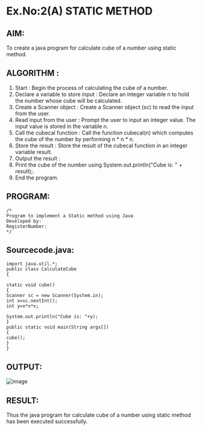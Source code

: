 # Ex.No:2(A)  STATIC METHOD

## AIM:
To create a java program for calculate cube of a number using static method.

## ALGORITHM :
1.  Start : Begin the process of calculating the cube of a number.
2.	Declare a variable to store input : Declare an integer variable n to hold the number whose cube will be calculated.
3.	Create a Scanner object : Create a Scanner object (sc) to read the input from the user.
4.	Read input from the user : Prompt the user to input an integer value. The input value is stored in the variable n.
5.	Call the cubecal function : Call the function cubecal(n) which computes the cube of the number by performing n * n * n.
6.	Store the result : Store the result of the cubecal function in an integer variable result.
7.	Output the result :
8.	Print the cube of the number using System.out.println("Cube is: " + result);.
9.	End the program.




## PROGRAM:
 ```
/*
Program to implement a Static method using Java
Developed by: 
RegisterNumber:  
*/
```

## Sourcecode.java:
```
import java.util.*;  
public class CalculateCube  
{  
   
static void cube()  
{  
Scanner sc = new Scanner(System.in);
int x=sc.nextInt();
int y=x*x*x;

System.out.println("Cube is: "+y);    
}  
public static void main(String args[])  
{  
cube();    
}  
}
```







## OUTPUT:

![image](https://github.com/user-attachments/assets/f09e3b92-2673-4797-af08-8f1626d3edac)


## RESULT:
Thus the java program for calculate cube of a number using static method has been executed successfully.

